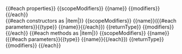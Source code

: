 {{#each properties}}
{{scopeModifiers}} {{name}} {{modifiers}}  
{{/each}}  
{{#each constructors as |item|}}
{{scopeModifiers}} {{name}}({{#each parameters}}{{type}} {{name}}{{/each}}) {{returnType}} {{modifiers}}
{{/each}}
{{#each methods as |item|}}
{{scopeModifiers}} {{name}}({{#each parameters}}{{type}} {{name}}{{/each}}) {{returnType}} {{modifiers}}
{{/each}}
